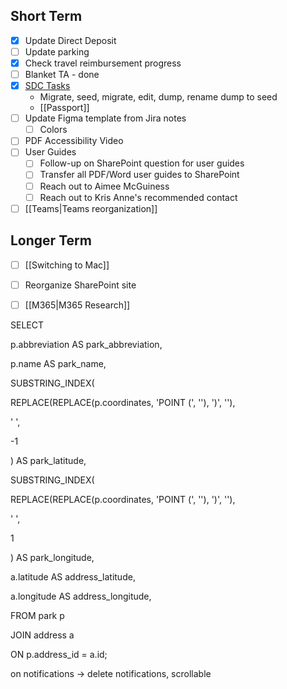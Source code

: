 ## Short Term
- [x] Update Direct Deposit
- [ ] Update parking
- [x] Check travel reimbursement progress
- [ ] Blanket TA - done
- [x] [SDC Tasks](https://ncparks-dbteam.atlassian.net/browse/PA-1196)
	- Migrate, seed, migrate, edit, dump, rename dump to seed
	- [[Passport]]
- [ ] Update Figma template from Jira notes
	- [ ] Colors
- [ ] PDF Accessibility Video
- [ ] User Guides
	- [ ] Follow-up on SharePoint question for user guides
	- [ ] Transfer all PDF/Word user guides to SharePoint
	- [ ] Reach out to Aimee McGuiness
	- [ ] Reach out to Kris Anne's recommended contact
- [ ] [[Teams|Teams reorganization]]

## Longer Term
- [ ] [[Switching to Mac]]
- [ ] Reorganize SharePoint site
- [ ] [[M365|M365 Research]]



SELECT

p.abbreviation AS park_abbreviation,

p.name AS park_name,

SUBSTRING_INDEX(

REPLACE(REPLACE(p.coordinates, 'POINT (', ''), ')', ''),

' ',

-1

) AS park_latitude,

SUBSTRING_INDEX(

REPLACE(REPLACE(p.coordinates, 'POINT (', ''), ')', ''),

' ',

1

) AS park_longitude,

a.latitude AS address_latitude,

a.longitude AS address_longitude,

FROM park p

JOIN address a

ON p.address_id = a.id;















on notifications -> delete notifications, scrollable
